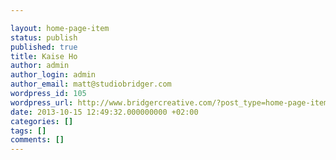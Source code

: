 ```yaml
---

layout: home-page-item
status: publish
published: true
title: Kaise Ho
author: admin
author_login: admin
author_email: matt@studiobridger.com
wordpress_id: 105
wordpress_url: http://www.bridgercreative.com/?post_type=home-page-item&#038;p=105
date: 2013-10-15 12:49:32.000000000 +02:00
categories: []
tags: []
comments: []
---
```

